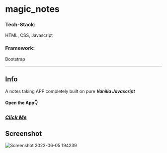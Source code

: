# magic_notes
<h3> Tech-Stack:</h3> HTML, CSS, Javascript
<h3> Framework:</h3> Bootstrap
<hr>
<h2> Info </h2>
A notes taking APP completely built on pure <b><i>Vanilla Javascript</i></b>
<h4>Open the App👇</h4>
<h3><a href="https://hs07-notes.netlify.app" target="_blank"><i><b>Click Me</b></i></a></h3>
<h2>Screenshot</h2>

![Screenshot 2022-06-05 194239](https://user-images.githubusercontent.com/87127387/172366768-b37f9c5b-b983-4856-8978-add61676266d.png)
